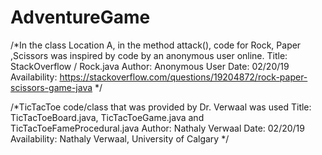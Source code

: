 # AdventureGame


/*In the class Location A, in the method attack(), code for Rock, Paper ,Scissors was inspired by code by an anonymous user online. 
	Title: StackOverflow / Rock.java
	Author: Anonymous User 
	Date: 02/20/19
	Availability: https://stackoverflow.com/questions/19204872/rock-paper-scissors-game-java
	*/



/*TicTacToe code/class that was provided by Dr. Verwaal was used
	Title: TicTacToeBoard.java, TicTacToeGame.java and TicTacToeFameProcedural.java 
	Author: Nathaly Verwaal 
	Date: 02/20/19 
	Availability: Nathaly Verwaal, University of Calgary 
*/


